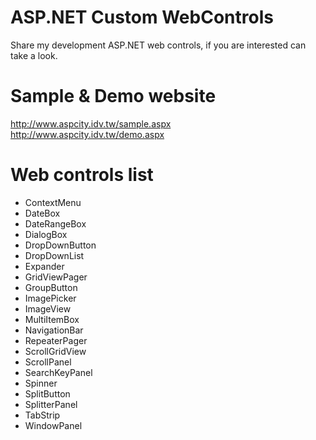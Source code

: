 ASP.NET Custom WebControls
===========
Share my development ASP.NET web controls, if you are interested can take a look.

Sample & Demo website
===========
http://www.aspcity.idv.tw/sample.aspx
http://www.aspcity.idv.tw/demo.aspx

Web controls list
===========
* ContextMenu
* DateBox
* DateRangeBox
* DialogBox
* DropDownButton
* DropDownList
* Expander
* GridViewPager
* GroupButton
* ImagePicker 
* ImageView
* MultiItemBox
* NavigationBar
* RepeaterPager
* ScrollGridView
* ScrollPanel
* SearchKeyPanel
* Spinner
* SplitButton
* SplitterPanel
* TabStrip
* WindowPanel

